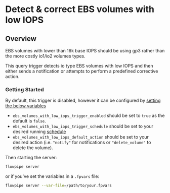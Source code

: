 # Detect & correct EBS volumes with low IOPS

## Overview

EBS volumes with lower than 16k base IOPS should be using gp3 rather than the more costly io1/io2 volumes types.

This query trigger detects io type EBS volumes with low IOPS and then either sends a notification or attempts to perform a predefined corrective action.

### Getting Started

By default, this trigger is disabled, however it can be configured by [setting the below variables](https://flowpipe.io/docs/build/mod-variables#passing-input-variables)
- `ebs_volumes_with_low_iops_trigger_enabled` should be set to `true` as the default is `false`.
- `ebs_volumes_with_low_iops_trigger_schedule` should be set to your desired running [schedule](https://flowpipe.io/docs/flowpipe-hcl/trigger/schedule#more-examples)
- `ebs_volumes_with_low_iops_default_action` should be set to your desired action (i.e. `"notify"` for notifications or `"delete_volume"` to delete the volume).

Then starting the server:
```sh
flowpipe server
```

or if you've set the variables in a `.fpvars` file:
```sh
flowpipe server --var-file=/path/to/your.fpvars
```